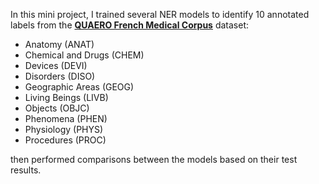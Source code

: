 In this mini project, I trained several NER models to identify 10 annotated labels from the [**QUAERO French Medical Corpus**](https://quaerofrenchmed.limsi.fr/) dataset: 
- Anatomy (ANAT)
- Chemical and Drugs (CHEM)
- Devices (DEVI)
- Disorders (DISO)
- Geographic Areas (GEOG)
- Living Beings (LIVB)
- Objects (OBJC)
- Phenomena (PHEN)
- Physiology (PHYS)
- Procedures (PROC)

then performed comparisons between the models based on their test results. 
